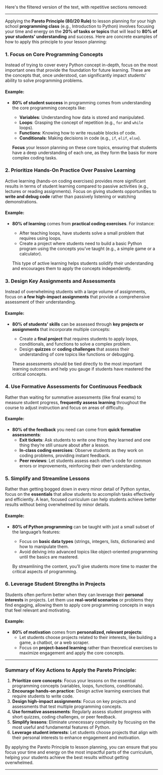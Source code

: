 Here's the filtered version of the text, with repetitive sections removed:

---

Applying the **Pareto Principle (80/20 Rule)** to lesson planning for your high school **programming class** (e.g., Introduction to Python) involves focusing your time and energy on the **20% of tasks or topics** that will lead to **80% of your students' understanding** and success. Here are concrete examples of how to apply this principle to your lesson planning:

### **1. Focus on Core Programming Concepts**
Instead of trying to cover every Python concept in-depth, focus on the most important ones that provide the foundation for future learning. These are the concepts that, once understood, can significantly impact students' ability to solve programming problems.

#### Example:
- **80% of student success** in programming comes from understanding the core programming concepts like:
  - **Variables**: Understanding how data is stored and manipulated.
  - **Loops**: Grasping the concept of repetition (e.g., `for` and `while` loops).
  - **Functions**: Knowing how to write reusable blocks of code.
  - **Conditionals**: Making decisions in code (e.g., `if`, `elif`, `else`).
  
  **Focus** your lesson planning on these core topics, ensuring that students have a deep understanding of each one, as they form the basis for more complex coding tasks.

### **2. Prioritize Hands-On Practice Over Passive Learning**
Active learning (hands-on coding exercises) provides more significant results in terms of student learning compared to passive activities (e.g., lectures or reading assignments). Focus on giving students opportunities to **write and debug code** rather than passively listening or watching demonstrations.

#### Example:
- **80% of learning** comes from **practical coding exercises**. For instance:
  - After teaching loops, have students solve a small problem that requires using loops.
  - Create a project where students need to build a basic Python program using the concepts you’ve taught (e.g., a simple game or a calculator).
  
  This type of active learning helps students solidify their understanding and encourages them to apply the concepts independently.

### **3. Design Key Assignments and Assessments**
Instead of overwhelming students with a large volume of assignments, focus on **a few high-impact assignments** that provide a comprehensive assessment of their understanding.

#### Example:
- **80% of students' skills** can be assessed through **key projects or assignments** that incorporate multiple concepts:
  - Create a **final project** that requires students to apply loops, conditionals, and functions to solve a complex problem.
  - Design **quizzes** or **coding challenges** that assess their understanding of core topics like functions or debugging.

  These assessments should be tied directly to the most important learning outcomes and help you gauge if students have mastered the critical concepts.

### **4. Use Formative Assessments for Continuous Feedback**
Rather than waiting for summative assessments (like final exams) to measure student progress, **frequently assess learning** throughout the course to adjust instruction and focus on areas of difficulty.

#### Example:
- **80% of the feedback** you need can come from **quick formative assessments**:
  - **Exit tickets**: Ask students to write one thing they learned and one thing they’re still unsure about after a lesson.
  - **In-class coding exercises**: Observe students as they work on coding problems, providing instant feedback.
  - **Peer reviews**: Let students assess each other’s code for common errors or improvements, reinforcing their own understanding.

### **5. Simplify and Streamline Lessons**
Rather than getting bogged down in every minor detail of Python syntax, focus on the **essentials** that allow students to accomplish tasks effectively and efficiently. A lean, focused curriculum can help students achieve better results without being overwhelmed by minor details.

#### Example:
- **80% of Python programming** can be taught with just a small subset of the language’s features:
  - Focus on **basic data types** (strings, integers, lists, dictionaries) and how to manipulate them.
  - Avoid delving into advanced topics like object-oriented programming until the basics are mastered.
  
  By streamlining the content, you’ll give students more time to master the critical aspects of programming.

### **6. Leverage Student Strengths in Projects**
Students often perform better when they can leverage their **personal interests** in projects. Let them use **real-world scenarios** or problems they find engaging, allowing them to apply core programming concepts in ways that feel relevant and motivating.

#### Example:
- **80% of motivation** comes from **personalized, relevant projects**:
  - Let students choose projects related to their interests, like building a game, a chatbot, or a web scraper.
  - Focus on **project-based learning** rather than theoretical exercises to maximize engagement and apply the core concepts.

---

### **Summary of Key Actions to Apply the Pareto Principle**:
1. **Prioritize core concepts**: Focus your lessons on the essential programming concepts (variables, loops, functions, conditionals).
2. **Encourage hands-on practice**: Design active learning exercises that require students to write code.
3. **Design high-impact assignments**: Focus on key projects and assessments that test multiple programming concepts.
4. **Use formative assessments**: Regularly assess student progress with short quizzes, coding challenges, or peer feedback.
5. **Simplify lessons**: Eliminate unnecessary complexity by focusing on the most useful and fundamental features of Python.
6. **Leverage student interests**: Let students choose projects that align with their personal interests to enhance engagement and motivation.

By applying the Pareto Principle to lesson planning, you can ensure that you focus your time and energy on the most impactful parts of the curriculum, helping your students achieve the best results without getting overwhelmed.

--- 

